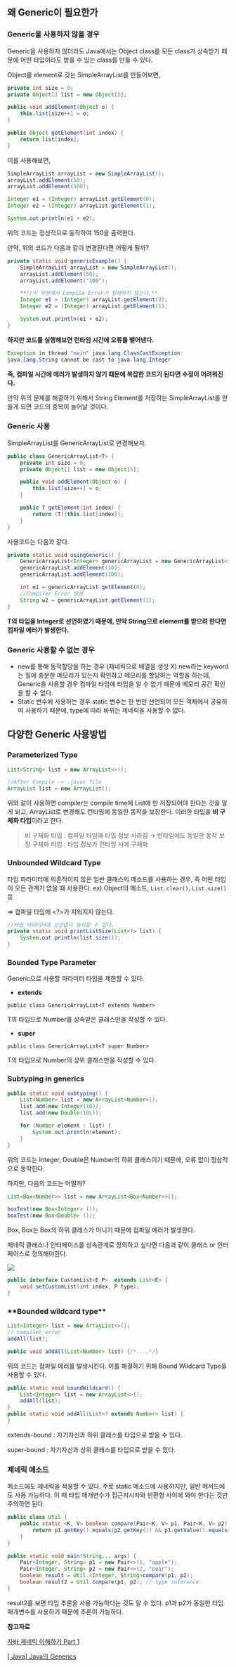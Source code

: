 ## 왜 Generic이 필요한가

### **Generic을 사용하지 않을 경우**

Generic을 사용하지 않더라도 Java에서는 Object class를 모든 class가 상속받기 때문에 어떤 타입이라도 받을 수 있는 class를 만들 수 있다.

Object를 element로 갖는 SimpleArrayList를 만들어보면,

```java
private int size = 0;
private Object[] list = new Object[5];

public void addElement(Object o) {
    this.list[size++] = o;
}

public Object getElement(int index) {
    return list[index];
}
```

이를 사용해보면,

```java
SimpleArrayList arrayList = new SimpleArrayList();
arrayList.addElement(50);
arrayList.addElement(100);

Integer e1 = (Integer) arrayList.getElement(0);
Integer e2 = (Integer) arrayList.getElement(1);

System.out.println(e1 + e2);
```

위의 코드는 정상적으로 동작하여 150을 출력한다.

만약, 위의 코드가 다음과 같이 변경된다면 어떻게 될까?

```java
private static void genericExample() {
    SimpleArrayList arrayList = new SimpleArrayList();
    arrayList.addElement(50);
    arrayList.addElement("100");

    **//이 부분에서 Compile Error가 발생하지 않는다.**
    Integer e1 = (Integer) arrayList.getElement(0);
    Integer e2 = (Integer) arrayList.getElement(1);

    System.out.println(e1 + e2);
}
```

**하지만 코드를 실행해보면 런타임 시간에 오류를 뱉어낸다.**

```java
Exception in thread "main" java.lang.ClassCastException:
java.lang.String cannot be cast to java.lang.Integer
```

**즉, 컴파일 시간에 에러가 발생하지 않기 떄문에 복잡한 코드가 된다면 수정이 어려워진다.**

만약 위의 문제를 해결하기 위해서 String Element를 저장하는 SimpleArrayList를 만들게 되면 코드의 중복이 늘어날 것이다.

### Generic 사용

SimpleArrayList를 GenericArrayList로 변경해보자.

```java
public class GenericArrayList<T> {
    private int size = 0;
    private Object[] list = new Object[5];

    public void addElement(Object o) {
        this.list[size++] = o;
    }

    public T getElement(int index) {
        return (T)(this.list[index]);
    }
}
```

사용코드는 다음과 같다.

```java
private static void usingGeneric() {
    GenericArrayList<Integer> genericArrayList = new GenericArrayList<>();
    genericArrayList.addElement(10);
    genericArrayList.addElement(100);

    int e1 = genericArrayList.getElement(0);
    //Compiler Error 발생
    String w2 = genericArrayList.getElement(1);
}
```

**T의 타입을 Integer로 선언하였기 때문에, 만약 String으로 element를 받으려 한다면 컴파일 에러가 발생한다.**

### Generic 사용할 수 없는 경우

- new를 통해 동적할당을 하는 경우 (제네릭으로 배열을 생성 X)
  new라는 keyword는 힙에 충분한 메모리가 있는지 확인하고 메모리를 할당하는 역할을 하는데, Generic을 사용할 경우 컴파일 타임에 타입을 알 수 없기 때문에 메모리 공간 확인을 할 수 없다.
- Static 변수에 사용하는 경우
  static 변수는 한 번만 선언되어 모든 객체에서 공유하여 사용하기 때문에, type에 따라 바뀌는 제네릭을 사용할 수 없다.

## 다양한 Generic 사용방법

### Parameterized Type

```java
List<String> list = new ArrayList<>();

//After Compile -> .javac file
ArrayList list = new ArrayList();
```

위와 같이 사용하면 compiler는 compile time에 List에 <String>만 저장되어야 한다는 것을 알게 되고, ArrayList로 변경해도 런타임에 동일한 동작을 보장한다. 이러한 타입을 **비 구체화 타입**이라고 한다.

> 비 구체화 타입 : 컴파일 타임에 타입 정보 사라짐 → 런타임에도 동일한 동작 보장
> 구체화 타입 : 타입 정보가 런타임 시에 구체화

### Unbounded Wildcard Type

타입 파라미터에 의존적이지 않은 일반 클래스의 메소드를 사용하는 경우, 즉 어떤 타입이 오든 관계가 없을 떄 사용한다. ex) Object의 메소드, `List.clear()`, `List.size()` 등

⇒ 컴파일 타임에 <?>가 지워지지 않는다.

```java
//타입 파라미터에 상관없이 동작할 수 있다.
private static void printListSize(List<?> list) {
    System.out.println(list.size());
}
```

### Bounded Type Parameter

Generic으로 사용할 파라미터 타입을 제한할 수 있다.

- **extends**

`public class GenericArrayList<T extends Number>`

T의 타입으로 Number를 상속받은 클래스만을 작성할 수 있다.

- **super**

`public class GenericArrayList<T super Number>`

T의 타입으로 Number의 상위 클래스만을 작성할 수 있다.

### Subtyping in generics

```java
public static void subtyping() {
    List<Number> list = new ArrayList<Number>();
    list.add(new Integer(10));
    list.add(new Double(10L));

    for (Number element : list) {
        System.out.println(element);
    }
}
```

위의 코드는 Integer, Double은 Number의 하위 클래스이기 때문에, 오류 없이 정상적으로 동작한다.

하지만, 다음의 코드는 어떨까?

```java
List<Box<Number>> list = new ArrayList<Box<Number>>();

boxTest(new Box<Integer> ());
boxTest(new Box<Double> ());
```

Box<Double>, Box<Integer>는 Box<Number>의 하위 클래스가 아니기 때문에 컴파일 에러가 발생한다.

제네릭 클래스나 인터페이스를 상속관계로 정의하고 싶다면 다음과 같이 클래스 or 인터페이스로 정의해야한다.

![](img/generic.png)

```java
public interface CustomList<E,P>  extends List<E> {
    void setCustomList(int index, P type);
}
```

### \***\*Bounded wildcard type\*\***

```java
List<Integer> list = new ArrayList<>();
// compiler error
addAll(list);

public void addAll(List<Number> list) {/*....*/}
```

위의 코드는 컴파일 에러를 발생시킨다. 이를 해결하기 위해 Bound Wildcard Type을 사용할 수 있다.

```java
public static void boundWildcard() {
    List<Integer> list = new ArrayList<>();
    addAll(list);
}
public static void addAll(List<? extends Number> list) {
}
```

extends-bound : 자기자신과 하위 클래스를 타입으로 받을 수 있다.

super-bound : 자기자신과 상위 클래스를 타입으로 받을 수 있다.

### 제네릭 메소드

메소드에도 제네릭을 적용할 수 있다. 주로 static 메소드에 사용하지만, 일반 메서드에도 사용 가능하다. 이 때 타입 매개변수가 접근지시자와 반환형 사이에 와야 한다는 것만 주의하면 된다.

```java
public class Util {
    public static <K, V> boolean compare(Pair<K, V> p1, Pair<K, V> p2) {
        return p1.getKey().equals(p2.getKey()) && p1.getValue().equals(p2.getValue());
    }
}

public static void main(String... args) {
    Pair<Integer, String> p1 = new Pair<>(1, "apple");
    Pair<Integer, String> p2 = new Pair<>(2, "pear");
    boolean result = Util.<Integer, String>compare(p1, p2);
    boolean result2 = Util.compare(p1, p2); // type inference
}
```

result2를 보면 타입 추론을 사용 가능하다는 것도 알 수 있다. p1과 p2가 동일한 타입 매개변수를 사용하기 때문에 추론이 가능하다.

**참고자료**

[자바 제네릭 이해하기 Part 1](https://yaboong.github.io/java/2019/01/19/java-generics-1/)

[[ Java] Java의 Generics](https://medium.com/@joongwon/java-java%EC%9D%98-generics-604b562530b3)
